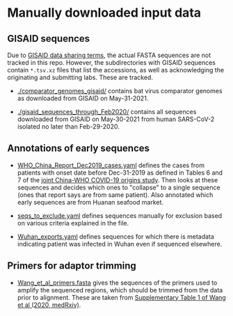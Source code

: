 # Manually downloaded input data

## GISAID sequences
Due to [GISAID data sharing terms](https://www.gisaid.org/help/faq/), the actual FASTA sequences are not tracked in this repo.
However, the subdirectories with GISAID sequences contain `*.tsv.xz` files that list the accessions, as well as acknowledging the originating and submitting labs.
These are tracked.

- [./comparator_genomes_gisaid/](comparator_genomes_gisaid) contains bat virus comparator genomes as downloaded from GISAID on May-31-2021.

- [./gisaid_sequences_through_Feb2020/](gisaid_sequences_through_Feb2020) contains all sequences downloaded from GISAID on May-30-2021 from human SARS-CoV-2 isolated no later than Feb-29-2020.

## Annotations of early sequences
- [WHO_China_Report_Dec2019_cases.yaml](WHO_China_Report_Dec2019_cases.yaml) defines the cases from patients with onset date before Dec-31-2019 as defined in Tables 6 and 7 of the [joint China-WHO COVID-19 origins study](https://www.who.int/publications/i/item/who-convened-global-study-of-origins-of-sars-cov-2-china-part). Then looks at these sequences and decides which ones to "collapse" to a single sequence (ones that report says are from same patient). Also annotated which early sequences are from Huanan seafood market.

- [seqs_to_exclude.yaml](seqs_to_exclude.yaml) defines sequences manually for exclusion based on various criteria explained in the file.

- [Wuhan_exports.yaml](Wuhan_exports.yaml) defines sequences for which there is metadata indicating patient was infected in Wuhan even if sequenced elsewhere.

## Primers for adaptor trimming
- [Wang_et_al_primers.fasta](Wang_et_al_primers.fasta) gives the sequences of the primers used to amplify the sequenced regions, which should be trimmed from the data prior to alignment. These are taken from [Supplementary Table 1 of Wang et al (2020, medRxiv)](https://www.medrxiv.org/content/medrxiv/suppl/2020/03/06/2020.03.04.20029538.DC1/2020.03.04.20029538-1.pdf).
